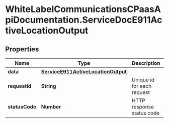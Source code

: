 # WhiteLabelCommunicationsCPaasApiDocumentation.ServiceDocE911ActiveLocationOutput

## Properties

Name | Type | Description | Notes
------------ | ------------- | ------------- | -------------
**data** | [**ServiceE911ActiveLocationOutput**](ServiceE911ActiveLocationOutput.md) |  | [optional] 
**requestId** | **String** | Unique id for each request | [optional] 
**statusCode** | **Number** | HTTP response status code | [optional] 


